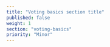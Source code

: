 ```yaml
---
title: "Voting basics section title"
published: false
weight: 1
section: "voting-basics"
priority: "Minor"
---
```


